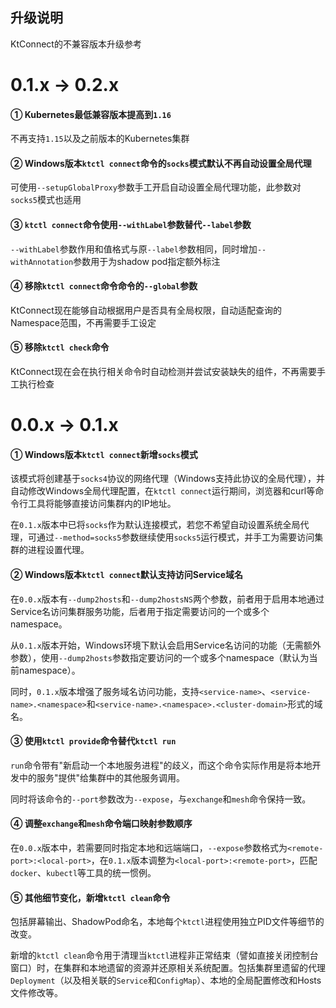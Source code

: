 升级说明
---

KtConnect的不兼容版本升级参考

# 0.1.x → 0.2.x

#### ① Kubernetes最低兼容版本提高到`1.16`

不再支持`1.15`以及之前版本的Kubernetes集群

#### ② Windows版本`ktctl connect`命令的`socks`模式默认不再自动设置全局代理

可使用`--setupGlobalProxy`参数手工开启自动设置全局代理功能，此参数对`socks5`模式也适用

#### ③ `ktctl connect`命令使用`--withLabel`参数替代`--label`参数

`--withLabel`参数作用和值格式与原`--label`参数相同，同时增加`--withAnnotation`参数用于为shadow pod指定额外标注

#### ④ 移除`ktctl connect`命令命令的`--global`参数

KtConnect现在能够自动根据用户是否具有全局权限，自动适配查询的Namespace范围，不再需要手工设定

#### ⑤ 移除`ktctl check`命令

KtConnect现在会在执行相关命令时自动检测并尝试安装缺失的组件，不再需要手工执行检查

# 0.0.x → 0.1.x

#### ① Windows版本`ktctl connect`新增`socks`模式

该模式将创建基于`socks4`协议的网络代理（Windows支持此协议的全局代理），并自动修改Windows全局代理配置，在`ktctl connect`运行期间，浏览器和curl等命令行工具将能够直接访问集群内的IP地址。

在`0.1.x`版本中已将`socks`作为默认连接模式，若您不希望自动设置系统全局代理，可通过`--method=socks5`参数继续使用`socks5`运行模式，并手工为需要访问集群的进程设置代理。

#### ② Windows版本`ktctl connect`默认支持访问Service域名

在`0.0.x`版本有`--dump2hosts`和`--dump2hostsNS`两个参数，前者用于启用本地通过Service名访问集群服务功能，后者用于指定需要访问的一个或多个namespace。

从`0.1.x`版本开始，Windows环境下默认会启用Service名访问的功能（无需额外参数），使用`--dump2hosts`参数指定要访问的一个或多个namespace（默认为当前namespace）。

同时，`0.1.x`版本增强了服务域名访问功能，支持`<service-name>`、`<service-name>.<namespace>`和`<service-name>.<namespace>.<cluster-domain>`形式的域名。

#### ③ 使用`ktctl provide`命令替代`ktctl run`

`run`命令带有"新启动一个本地服务进程"的歧义，而这个命令实际作用是将本地开发中的服务"提供"给集群中的其他服务调用。

同时将该命令的`--port`参数改为`--expose`，与`exchange`和`mesh`命令保持一致。

#### ④ 调整`exchange`和`mesh`命令端口映射参数顺序

在`0.0.x`版本中，若需要同时指定本地和远端端口，`--expose`参数格式为`<remote-port>:<local-port>`，在`0.1.x`版本调整为`<local-port>:<remote-port>`，匹配`docker`、`kubectl`等工具的统一惯例。

#### ⑤ 其他细节变化，新增`ktctl clean`命令

包括屏幕输出、ShadowPod命名，本地每个`ktctl`进程使用独立PID文件等细节的改变。

新增的`ktctl clean`命令用于清理当`ktctl`进程非正常结束（譬如直接关闭控制台窗口）时，在集群和本地遗留的资源并还原相关系统配置。包括集群里遗留的代理`Deployment`（以及相关联的`Service`和`ConfigMap`）、本地的全局配置修改和Hosts文件修改等。
